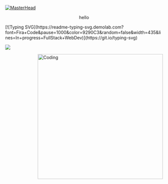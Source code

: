 [![MasterHead](https://iili.io/JNQJ7Ub.png)](https://github.com/GomesBetaX)

<p align="center">
  hello
</p>
[![Typing SVG](https://readme-typing-svg.demolab.com?font=Fira+Code&pause=1000&color=9290C3&random=false&width=435&lines=In+progress+FullStack+WebDev)](https://git.io/typing-svg)

![](https://komarev.com/ghpvc/?username=gomesbetax&color=blueviolet)







<img align="right" alt="Coding" width="400" src="https://iili.io/JNQAXJR.gif">

<!--
**GomesBetaX/GomesBetaX** is a ✨ _special_ ✨ repository because its `README.md` (this file) appears on your GitHub profile.

Here are some ideas to get you started:

- 🔭 I’m currently working on ...
- 🌱 I’m currently learning ...
- 👯 I’m looking to collaborate on ...
- 🤔 I’m looking for help with ...
- 💬 Ask me about ...
- 📫 How to reach me: ...
- 😄 Pronouns: ...
- ⚡ Fun fact: ...
-->
